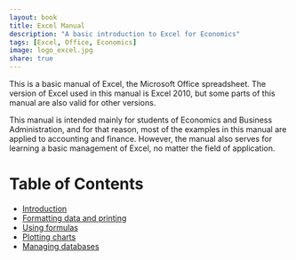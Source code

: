 ```yaml
---
layout: book
title: Excel Manual
description: "A basic introduction to Excel for Economics"
tags: [Excel, Office, Economics]
image: logo_excel.jpg
share: true
---
```


This is a basic manual of Excel, the Microsoft Office spreadsheet. The version of Excel used in this manual is Excel 2010, but some parts of this manual are also valid for other versions. 

This manual is intended mainly for students of Economics and Business Administration, and for that reason, most of the examples in this manual are applied to accounting and finance. However, the manual also serves for learning a basic management of Excel, no matter the field of application.

Table of Contents
====================

- [Introduction](/office/excel/manual/introduction.html)
- [Formatting data and printing](/office/excel/manual/formatting.html)
- [Using formulas](/office/excel/manual/formulas.html)
- [Plotting charts](/office/excel/manual/charts.html)
- [Managing databases](/office/excel/manual/databases.html)